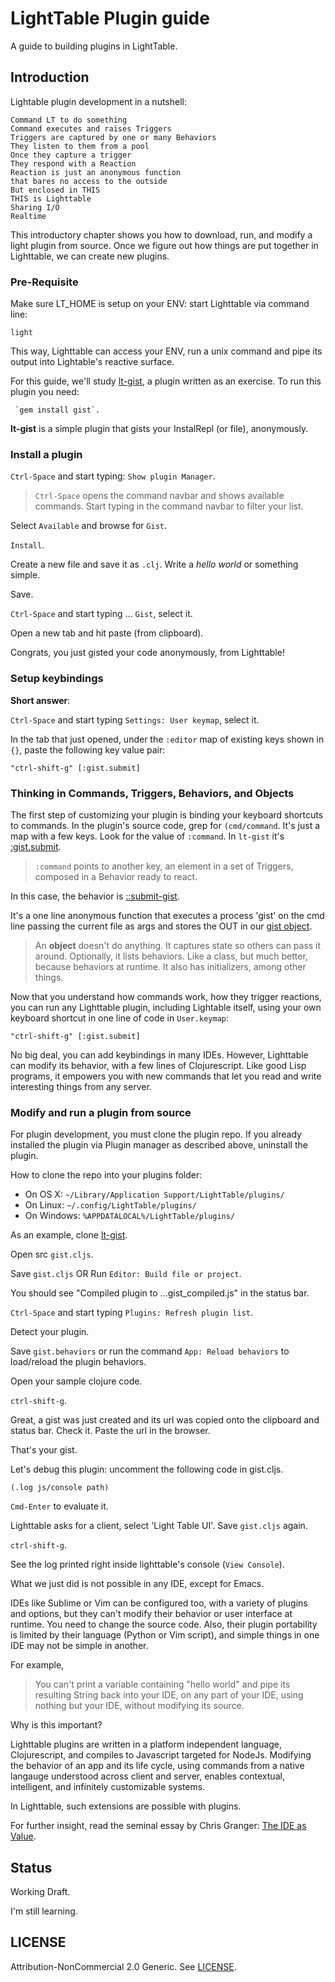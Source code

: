 # LightTable Plugin guide

A guide to building plugins in LightTable.

## Introduction

Lightable plugin development in a nutshell:

    Command LT to do something
    Command executes and raises Triggers
    Triggers are captured by one or many Behaviors
    They listen to them from a pool
    Once they capture a trigger
    They respond with a Reaction    
    Reaction is just an anonymous function
    that bares no access to the outside
    But enclosed in THIS
    THIS is Lighttable
    Sharing I/O
    Realtime
    
This introductory chapter shows you how to download, run, and modify a light plugin from source. Once we figure out how things are put together in Lighttable, we can create new plugins.

### Pre-Requisite

Make sure LT_HOME is setup on your ENV: start Lighttable via command line:

    light

This way, Lighttable can access your ENV, run a unix command and pipe its output into Lightable's reactive surface. 

For this guide, we'll study [lt-gist](https://github.com/sreeharsha-m/lt-gist), a plugin written as an exercise. To run this plugin you need:

     `gem install gist`.

**lt-gist** is a simple plugin that gists your InstalRepl (or file), anonymously.

### Install a plugin

`Ctrl-Space` and start typing: `Show plugin Manager`.

> `Ctrl-Space` opens the command navbar and shows available commands. Start typing in the command navbar to filter your list.

Select `Available` and browse for `Gist`. 

`Install`.

Create a new file and save it as `.clj`. Write a _hello world_ or something simple. 

Save.

`Ctrl-Space` and start typing ... `Gist`, select it.

Open a new tab and hit paste (from clipboard).

Congrats, you just gisted your code anonymously, from Lighttable!

### Setup keybindings

**Short answer**: 

`Ctrl-Space` and start typing `Settings: User keymap`, select it. 

In the tab that just opened, under the `:editor` map of existing keys shown in `{}`, paste the following key value pair: 

    "ctrl-shift-g" [:gist.submit]
    
### Thinking in Commands, Triggers, Behaviors, and Objects

The first step of customizing your plugin is binding your keyboard shortcuts to commands. In the plugin's source code, grep for `(cmd/command`. It's just a map with a few keys. Look for the value of `:command`. In `lt-gist` it's [:gist.submit](https://github.com/sreeharsha-m/lt-gist/blob/master/src/lt/plugins/gist.cljs#L41).  

> `:command` points to another key, an element in a set of Triggers, composed in a Behavior ready to react.

In this case, the behavior is [::submit-gist](https://github.com/sreeharsha-m/lt-gist/blob/master/src/lt/plugins/gist.cljs#L22).  

It's a one line anonymous function that executes a process 'gist' on the cmd line passing the current file as args and stores the OUT in our [gist object](https://github.com/sreeharsha-m/lt-gist/blob/master/src/lt/plugins/gist.cljs#L35).

> An **object** doesn't do anything. It captures state so others can pass it around. Optionally, it lists behaviors. Like a class, but much better, because behaviors at runtime. It also has initializers, among other things.

Now that you understand how commands work, how they trigger reactions, you can run any Lighttable plugin, including Lightable itself, using your own keyboard shortcut in one line of code in `User.keymap`:

    "ctrl-shift-g" [:gist.submit] 

No big deal, you can add keybindings in many IDEs. However, Lighttable can modify its behavior, with a few lines of Clojurescript. Like good Lisp programs, it empowers you with new commands that let you read and write interesting things from any server.

### Modify and run a plugin from source

For plugin development, you must clone the plugin repo. If you already installed the plugin via Plugin manager as described above, uninstall the plugin.

How to clone the repo into your plugins folder:

  * On OS X: `~/Library/Application Support/LightTable/plugins/`
  * On Linux: `~/.config/LightTable/plugins/`
  * On Windows: `%APPDATALOCAL%/LightTable/plugins/`

As an example, clone [lt-gist](https://github.com/sreeharsha-m/lt-gist).

Open src `gist.cljs`.

Save `gist.cljs` OR Run `Editor: Build file or project`. 

You should see "Compiled plugin to ...gist_compiled.js" in the status bar.

`Ctrl-Space` and start typing `Plugins: Refresh plugin list`.

Detect your plugin.

Save `gist.behaviors` or run the command `App: Reload behaviors` to load/reload the plugin behaviors.

Open your sample clojure code.

`ctrl-shift-g`.

Great, a gist was just created and its url was copied onto the clipboard and status bar. Check it. Paste the url in the browser.

That's your gist.

Let's debug this plugin: uncomment the following code in gist.cljs.

    (.log js/console path)

`Cmd-Enter` to evaluate it. 

Lighttable asks for a client, select 'Light Table UI'. Save `gist.cljs` again.

`ctrl-shift-g`.

See the log printed right inside lighttable's console (`View Console`).

What we just did is not possible in any IDE, except for Emacs. 

IDEs like Sublime or Vim can be configured too, with a variety of plugins and options, but they can't modify their behavior or user interface at runtime. You need to change the source code. Also, their plugin portability is limited by their language (Python or Vim script), and simple things in one IDE may not be simple in another. 

For example,
 > You can't print a variable containing "hello world" and pipe its resulting String back into your IDE, on any part of your IDE, using nothing but your IDE, without modifying its source.

Why is this important? 

Lighttable plugins are written in a platform independent language, Clojurescript, and compiles to Javascript targeted for NodeJs. Modifying the behavior of an app and its life cycle, using commands from a native langauge understood across client and server, enables contextual, intelligent, and infinitely customizable systems.

In Lighttable, such extensions are possible with plugins.

For further insight, read the seminal essay by Chris Granger: [The IDE as Value](http://www.chris-granger.com/2013/01/24/the-ide-as-data/).

## Status

Working Draft.

I'm still learning.

## LICENSE

Attribution-NonCommercial 2.0 Generic. See [LICENSE](http://creativecommons.org/licenses/by-nc/2.0/).
